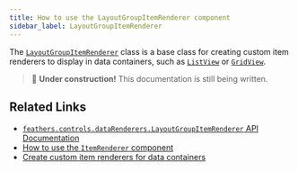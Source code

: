```yaml
---
title: How to use the LayoutGroupItemRenderer component
sidebar_label: LayoutGroupItemRenderer
---
```


The [`LayoutGroupItemRenderer`](https://api.feathersui.com/current/feathers/controls/dataRenderers/LayoutGroupItemRenderer.html) class is a base class for creating custom item renderers to display in data containers, such as [`ListView`](./list-view.md) or [`GridView`](./grid-view.md).

> 🚧 **Under construction!** This documentation is still being written.

## Related Links

- [`feathers.controls.dataRenderers.LayoutGroupItemRenderer` API Documentation](https://api.feathersui.com/current/feathers/controls/dataRenderers/LayoutGroupItemRenderer.html)
- [How to use the `ItemRenderer` component](./item-renderer.md)
- [Create custom item renderers for data containers](./custom-item-renderers.md)
